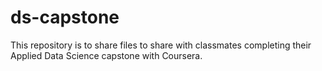 # ds-capstone
This repository is to share files to share with classmates completing their Applied Data Science capstone with Coursera.
